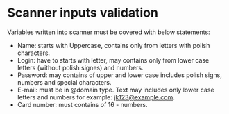# Scanner inputs validation
Variables written into scanner must be covered with below statements:
- Name: starts with Uppercase, contains only from letters with polish characters.
- Login: have to starts with letter, may contains only from lower case letters (without polish signes) and numbers.
- Password: may contains of upper and lower case includes polish signs, numbers and special characters.
- E-mail: must be in <text>@domain type. Text may includes only lower case letters and numbers for example: jk123@example.com.
- Card number: must contains of 16 - numbers.
